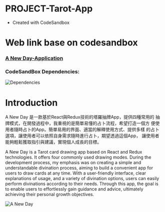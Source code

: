 # PROJECT-Tarot-App
- Created with CodeSandbox

# Web link base on codesandbox
### [A New Day-Application](https://h9662q.csb.app/)

### CodeSandBox Dependencies:
![Dependencies](https://github.com/harpercheng0049/PROJECT-Tarot-App/assets/69156303/1e7561f9-e6c7-46ea-9b8e-ec253ffcf962)


# Introduction
A New Day 是一款基於React與Redux技術的塔羅抽牌App，提供四種常用的
抽牌模式，在開發過程中，我重視的是簡單易懂的占卜流程，希望打造一個方
便使用者隨時占卜的App。簡單易用的界面、適當的解釋使用方式、提供多樣
的占卜選項，讓使用者可以依照自身需求隨時進行占卜，期望透過這個App，
讓使用者能夠輕鬆獲取指引與建議，實現個人成長的目標。

A New Day is a Tarot card drawing app based on React and Redux technologies. It offers four commonly used drawing modes. During the development process, my emphasis was on creating a simple and understandable divination process, aiming to build a convenient app for users to draw cards at any time. With a user-friendly interface, clear explanations of usage, and a variety of divination options, users can easily perform divinations according to their needs. Through this app, the goal is to enable users to effortlessly gain guidance and advice, ultimately achieving their personal growth objectives.

![A New Day](https://github.com/harpercheng0049/PROJECT-Tarot-App/assets/69156303/4f5022e1-3e3b-4d1a-af0f-b01266536489)
